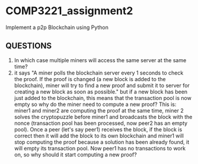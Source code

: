 # COMP3221_assignment2
Implement a p2p Blockchain using Python


## QUESTIONS

1) In which case multiple miners will access the same server at the same time? 
2) it says "A miner polls the blockchain server every 1 seconds to check the proof. If the proof is changed (a new block is added to the blockchain), miner will try to find a new proof and submit it to server for creating a new block as soon as possible." but if a new block has been just added to the blockchain, this means that the transaction pool is now empty so why do the miner need to compute a new proof? This is: miner1 and miner2 are computing the proof at the same time, miner 2 solves the cryptopuzzle before miner1 and broadcasts the block with the nonce (transaction pool has been processed, now peer2 has an empty pool). Once a peer (let's say peer1) receives the block, if the block is correct then it will add the block to its own blockchain and miner1 will stop computing the proof because a solution has been already found, it will empty its transaction pool. Now peer1 has no transactions to work on, so why should it start computing a new proof?
